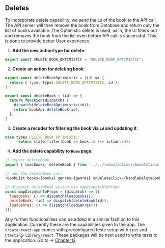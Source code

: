 ## Deletes

To incorporate delete capability, we send the `id` of the book to the API call. The API server will then remove the book from Database and return only the list of books available. The Optimistic delete is used, as in, the UI filters out and removes the book from the list even before API call is successful. This is done to provide better User experience. 

1. **Add the new actionType for delete**:

```javascript
export const DELETE_BOOK_OPTIMISTIC = "DELETE_BOOK_OPTIMISTIC";
```

2. **Create an action for deleting book**:

```javascript
export const deleteBookOptimistic = (id) => {
  return { type: types.DELETE_BOOK_OPTIMISTIC, id };
}

export const deleteBook = (id) => {
  return function(dispatch) {
    dispatch(deleteBookOptimistic(id));
    return bookApi.deleteBook(id);
  };
}
```

3. **Create a recuder for filtering the book via `id` and updating it**:

```javascript
case types.DELETE_BOOK_OPTIMISTIC:
      return state.filter(book => book.id !== action.id);
```

4. **Add the delete capability to `Home` page**:

```javascript
// import deleteBook
import { loadBooks, deleteBook } from '../../redux/actions/bookActions';

// add the deleteBook call
<BookList books={books} genres={genres} onDeleteClick={handleDeleteBook} />

// dispatch deleteBook action via mapDispatchToProps
const mapDispatchToProps = (dispatch) => ({
  loadBooks: () => dispatch(loadBooks()),
  deleteBook: (id) => dispatch(deleteBook(id)),
  loadGenres: () => dispatch(loadGenres())
});
```

Any further functionalities can be added in a similar fashion to this application. Currently these are the capabilities given to the app. The `create-react-app` comes with preconfigured teste setup with `jest` and `@testing-library/react`. These packages will be next used to write tests to the application. Go to =>  [Chapter12](/lessons/chapter12.md)

